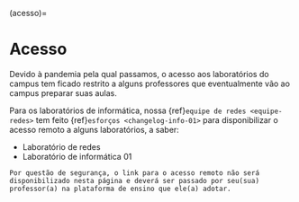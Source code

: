 (acesso)=

# Acesso

Devido à pandemia pela qual passamos, o acesso aos laboratórios do campus tem ficado restrito a alguns professores que eventualmente vão ao campus preparar suas aulas.

Para os laboratórios de informática, nossa {ref}`equipe de redes <equipe-redes>` tem feito {ref}`esforços <changelog-info-01>` para disponibilizar o acesso remoto a alguns laboratórios, a saber:

- Laboratório de redes
- Laboratório de informática 01

```{note}
Por questão de segurança, o link para o acesso remoto não será disponibilizado nesta página e deverá ser passado por seu(sua) professor(a) na plataforma de ensino que ele(a) adotar.
```